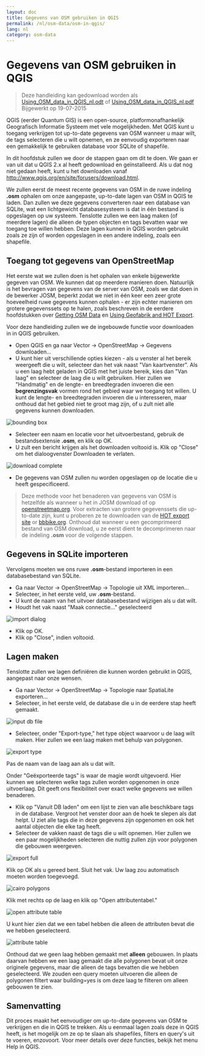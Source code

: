 ```yaml
---
layout: doc
title: Gegevens van OSM gebruiken in QGIS
permalink: /nl/osm-data/osm-in-qgis/
lang: nl
category: osm-data
---
```


Gegevens van OSM gebruiken in QGIS
=================

> Deze handleiding kan gedownload worden als [Using_OSM_data_in_QGIS_nl.odt](/files/Using_OSM_data_in_QGIS_nl.odt) of [Using_OSM_data_in_QGIS_nl.pdf](/files/Using_OSM_data_in_QGIS_nl.pdf)  
> Bijgewerkt op 19-07-2015

QGIS (eerder Quantum GIS) is een open-source, platformonafhankelijk Geografisch Informatie Systeem met vele mogelijkheden. Met QGIS kunt u toegang verkrijgen tot up-to-date gegevens van OSM wanneer u maar wilt, de tags selecteren die u wilt opnemen, en ze eenvoudig exporteren naar een gemakkelijk te gebruiken database voor SQLite of shapefile.  

In dit hoofdstuk zullen we door de stappen gaan om dit te doen. We gaan er van uit dat u QGIS 2.x al heeft gedownload en geïnstalleerd. Als u dat nog niet gedaan heeft, kunt u het downloaden vanaf <http://www.qgis.org/en/site/forusers/download.html>.  

We zullen eerst de meest recente gegevens van OSM in de ruwe indeling **.osm** ophalen om onze aangepaste, up-to-date lagen van OSM in QGIS te laden. Dan zullen we deze gegevens converteren naar een database van SQLite, wat een lichtgewicht databasesysteem is dat in één bestand is opgeslagen op uw systeem. Tenslotte zullen we een laag maken (of meerdere lagen) die alleen de typen objecten en tags bevatten waar we toegang toe willen hebben. Deze lagen kunnen in QGIS worden gebruikt zoals ze zijn of worden opgeslagen in een andere indeling, zoals een shapefile.  

Toegang tot gegevens van OpenStreetMap
---------------------------

Het eerste wat we zullen doen is het ophalen van enkele bijgewerkte gegeven van OSM. We kunnen dat op meerdere manieren doen. Natuurlijk is het bevragen van gegevens van de server van OSM, zoals we dat doen in de bewerker JOSM, beperkt zodat we niet in één keer een zeer grote hoeveelheid ruwe gegevens kunnen ophalen - er zijn echter manieren om grotere gegevenssets op te halen, zoals
beschreven in de eerdere hoofdstukken over [Getting OSM Data](/nl/osm-data/getting-data) en [Using Geofabrik and HOT Export](/nl/osm-data/geofabrik-and-hot-export).  

Voor deze handleiding zullen we de ingebouwde functie voor downloaden in in QGIS gebruiken.  

- Open QGIS en ga naar Vector -> OpenStreetMap -> Gegevens downloaden...  
- U kunt hier uit verschillende opties kiezen - als u venster al het bereik weergeeft die u wilt, selecteer dan het vak naast "Van kaartvenster". Als u een laag hebt geladen in QGIS met het juiste bereik, kies dan "Van laag" en selecteer de laag die u wilt gebruiken. Hier zullen we "Handmatig" en de lengte- en breedtegraden invoeren die een **begrenzingsvak** vormen rond het gebied waar we toegang tot willen. U kunt de lengte- en breedtegraden invoeren die u interesseren, maar onthoud dat het gebied niet te groot mag zijn, of u zult niet alle gegevens kunnen downloaden.  

![bounding box][]

- Selecteer een naam en locatie voor het uitvoerbestand, gebruik de bestandsextensie **.osm**, en klik op OK.  
- U zult een bericht krijgen als het downloaden voltooid is. Klik op "Close" om het dialoogvenster Downloaden te verlaten.  

![download complete][]

- De gegevens van OSM zullen nu worden opgeslagen op de locatie die u heeft gespecificeerd.  

> Deze methode voor het benaderen van gegevens van OSM is hetzelfde als wanneer u het in JOSM download of op [openstreetmap.org](http://www.openstreetmap.org). Voor extracten van grotere gegevenssets die up-to-date zijn, kunt u proberen ze te downloaden van de [HOT export site](http://export.hotosm.org) or [bbbike.org](http://extract.bbbike.org/). Onthoud dat wanneer u een gecomprimeerd bestand van OSM download, u ze eerst dient te decomprimeren naar de indeling **.osm** voor de volgende stappen.  


Gegevens in SQLite importeren
---------------------------

Vervolgens moeten we ons ruwe **.osm**-bestand importeren in een databasebestand van SQLite.  

- Ga naar Vector -> OpenStreetMap -> Topologie uit XML importeren...  
- Selecteer, in het eerste veld, uw **.osm**-bestand.  
- U kunt de naam van het uitvoer databasebestand wijzigen als u dat wilt.  
- Houdt het vak naast "Maak connectie..." geselecteerd  

![import dialog][]  

- Klik op OK.  
- Klik op "Close", indien voltooid.   


Lagen maken
--------------

Tenslotte zullen we lagen definiëren die kunnen worden gebruikt in QGIS, aangepast naar onze wensen.  

- Ga naar Vector -> OpenStreetMap -> Topologie naar SpatiaLite exporteren...  
- Selecteer, in het eerste veld, de database die u in de eerdere stap heeft gemaakt.  

![input db file][]  

- Selecteer, onder "Export-type," het type object waarvoor u de laag wilt maken. Hier zullen we een laag maken met behulp van polygonen.  

![export type][]  

Pas de naam van de laag aan als u dat wilt.  

Onder "Geëxporteerde tags" is waar de magie wordt uitgevoerd. Hier kunnen we selecteren welke tags zullen worden opgenomen in onze uitvoerlaag. Dit geeft ons flexibiliteit over exact welke gegevens we willen benaderen.  

- Klik op "Vanuit DB laden" om een lijst te zien van alle beschikbare tags in de database. Vergroot het venster door aan de hoek te slepen als dat helpt. U ziet alle tags die in deze gegevens zijn opgenomen en ook het aantal objecten die elke tag heeft.  
- Selecteer de vakken naast de tags die u wilt opnemen. Hier zullen we een paar mogelijkheden selecteren die nuttig zullen zijn voor polygonen die gebouwen weergeven.  

![export full][]  

Klik op OK als u gereed bent. Sluit het vak. Uw laag zou automatisch moeten worden toegevoegd.  

![cairo polygons][]  

Klik met rechts op de laag en klik op "Open attributentabel."  

![open attribute table][]  

U kunt hier zien dat we een tabel hebben die alleen de attributen bevat die we hebben geselecteerd.  

![attribute table][]  

Onthoud dat we geen laag hebben gemaakt met **alleen** gebouwen. In plaats daarvan hebben we een laag gemaakt die alle polygonen bevat uit onze originele gegevens, maar die alleen de tags bevatten die we hebben geselecteerd. We zouden een query moeten uitvoeren die alleen de polygonen filtert waar building=yes is om deze laag te filteren om alleen gebouwen te zien.


Samenvatting
-------

Dit proces maakt het eenvoudiger om up-to-date gegevens van OSM te verkrijgen en die in QGIS te trekken. Als u eenmaal lagen zoals deze in QGIS heeft, is het mogelijk om ze op te slaan als shapefiles, filters  en query's uit te voeren, enzovoort. Voor meer details over deze functies, bekijk het menu Help in QGIS.  


[bounding box]: /images/osm-data/bounding_box.png
[download complete]: /images/osm-data/download_complete.png
[import dialog]: /images/osm-data/import_dialog.png
[input db file]: /images/osm-data/input_db_file.png
[export type]: /images/osm-data/export_type.png
[export full]: /images/osm-data/export_full.png
[cairo polygons]: /images/osm-data/cairo_polygons.png
[open attribute table]: /images/osm-data/open_attribute_table.png
[attribute table]: /images/osm-data/attribute_table.png
